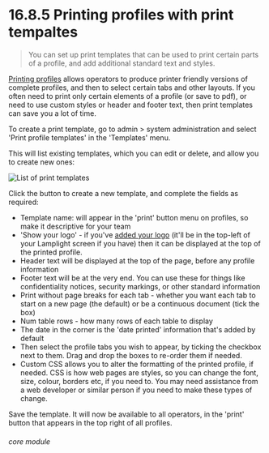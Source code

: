 # 16.8.5  <i class="fa fa-user"></i> Printing profiles with print tempaltes

> You can set up print templates that can be used to print certain parts of a profile, and add additional standard text
> and styles.

[Printing profiles](/help/index/p.5.7.0) allows operators to produce printer friendly versions of complete profiles, and
then to select certain tabs and other layouts. If you often need to print only certain elements of a profile
(or save to pdf), or need to use custom styles or header and footer text, then print templates can save you a lot of
time.

To create a print template, go to admin > system administration and select 'Print profile templates' in the 'Templates'
menu.

This will list existing templates, which you can edit or delete, and allow you to create new ones:

![List of print templates](16.8.5a.png)

Click the button to create a new template, and complete the fields as required:

- Template name: will appear in the 'print' button menu on profiles, so make it descriptive for your team
- 'Show your logo' - if you've [added your logo](/help/index/p/16.17.0) (it'll be in the top-left of your Lamplight
  screen if you have) then it can be displayed at the top of the printed profile.
- Header text will be displayed at the top of the page, before any profile information
- Footer text will be at the very end. You can use these for things like confidentiality notices, security markings, or
  other standard information
- Print without page breaks for each tab - whether you want each tab to start on a new page (the default) or be a
  continuous document (tick the box)
- Num table rows - how many rows of each table to display
- The date in the corner is the 'date printed' information that's added by default
- Then select the profile tabs you wish to appear, by ticking the checkbox next to them. Drag and drop the boxes to
  re-order them if needed.
- Custom CSS allows you to alter the formatting of the printed profile, if needed. CSS is how web pages are styles, so
  you can change the font, size, colour, borders etc, if you need to. You may need assistance from a web developer or
  similar person if you need to make these types of change.

Save the template. It will now be available to all operators, in the 'print' button that appears in the top right of all
profiles.


###### core module




